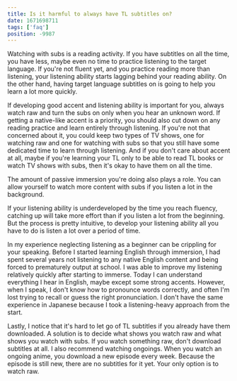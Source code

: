 ```yaml
---
title: Is it harmful to always have TL subtitles on?
date: 1671698711
tags: ['faq']
position: -9987
---
```


Watching with subs is a reading activity.
If you have subtitles on all the time,
you have less,
maybe even no time to practice listening to the target language.
If you're not fluent yet,
and you practice reading more than listening,
your listening ability starts lagging behind your reading ability.
On the other hand,
having target language subtitles on is going to help you learn a lot more quickly.

If developing good accent and listening ability is important for you,
always watch raw and turn the subs on only when you hear an unknown word.
If getting a native-like accent is a priority,
you should also cut down on any reading practice and learn entirely through listening.
If you're not that concerned about it,
you could keep two types of TV shows,
one for watching raw and one for watching with subs
so that you still have some dedicated time to learn through listening.
And if you don't care about accent at all,
maybe if you're learning your TL only to be able to read TL books or watch TV shows with subs,
then it's okay to have them on all the time.

The amount of passive immersion you're doing also plays a role.
You can allow yourself to watch more content with subs
if you listen a lot in the background.

If your listening ability is underdeveloped by the time you reach fluency,
catching up will take more effort than if you listen a lot from the beginning.
But the process is pretty intuitive,
to develop your listening ability all you have to do is
listen a lot over a period of time.

In my experience neglecting listening as a beginner can be crippling for your speaking.
Before I started learning English through immersion,
I had spent several years not listening to any native English content
and being forced to prematurely output at school.
I was able to improve my listening relatively quickly after starting to immerse.
Today I can understand everything I hear in English, maybe except some strong accents.
However, when I speak, I don't know how to pronounce words correctly,
and often I'm lost trying to recall or guess the right pronunciation.
I don't have the same experience in Japanese
because I took a listening-heavy approach from the start.

Lastly,
I notice that it's hard to let go of TL subtitles if you already have them downloaded.
A solution is to decide what shows you watch raw and what shows you watch with subs.
If you watch something raw, don't download subtitles at all.
I also recommend watching ongoings.
When you watch an ongoing anime, you download a new episode every week.
Because the episode is still new, there are no subtitles for it yet.
Your only option is to watch raw.
